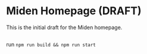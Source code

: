 # Miden Homepage (DRAFT)
This is the initial draft for the Miden homepage.

##
run `npm run build && npm run start`
